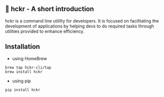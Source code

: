 ## 👋 hckr - A short introduction
hckr is a command line utililty for developers. It is focused on facilitating the development of applications by helping devs to do required tasks through utilities provided to enhance efficiency.

## Installation
* using HomeBrew
```console
brew tap hckr-cli/tap
brew install hckr
```
* using pip
```console
pip install hckr
```
